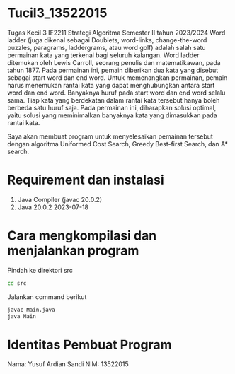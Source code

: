 # Tucil3_13522015
Tugas Kecil 3 IF2211 Strategi Algoritma  Semester II tahun 2023/2024 
Word ladder (juga dikenal sebagai Doublets, word-links, change-the-word puzzles, paragrams, laddergrams, atau word golf) adalah salah satu permainan kata yang terkenal bagi seluruh kalangan. Word ladder ditemukan oleh Lewis Carroll, seorang penulis dan matematikawan, pada tahun 1877. Pada permainan ini, pemain diberikan dua kata yang disebut sebagai start word dan end word. Untuk memenangkan permainan, pemain harus menemukan rantai kata yang dapat menghubungkan antara start word dan end word. Banyaknya huruf pada start word dan end word selalu sama. Tiap kata yang berdekatan dalam rantai kata tersebut hanya boleh berbeda satu huruf saja. Pada permainan ini, diharapkan solusi optimal, yaitu solusi yang meminimalkan banyaknya kata yang dimasukkan pada rantai kata.

Saya akan membuat program untuk menyelesaikan pemainan tersebut dengan algoritma Uniformed Cost Search, Greedy Best-first Search, dan A* search.

# Requirement dan instalasi
1. Java Compiler (javac 20.0.2) 
2. Java 20.0.2 2023-07-18

# Cara mengkompilasi dan menjalankan program
Pindah ke direktori src

```bash
cd src
```

Jalankan command berikut

```bash
javac Main.java
java Main
```

# Identitas Pembuat Program
Nama: Yusuf Ardian Sandi
NIM: 13522015
